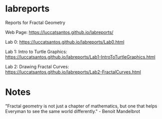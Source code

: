 # labreports
Reports for Fractal Geometry

Web Page: https://luccatsantos.github.io/labreports/

Lab 0: https://luccatsantos.github.io/labreports/Lab0.html

Lab 1: Intro to Turtle Graphics: https://luccatsantos.github.io/labreports/Lab1-IntroToTurtleGraphics.html

Lab 2: Drawing Fractal Curves: https://luccatsantos.github.io/labreports/Lab2-FractalCurves.html

# Notes

"Fractal geometry is not just a chapter of mathematics, but one that helps Everyman to see the same world differently." - Benoit Mandelbrot
